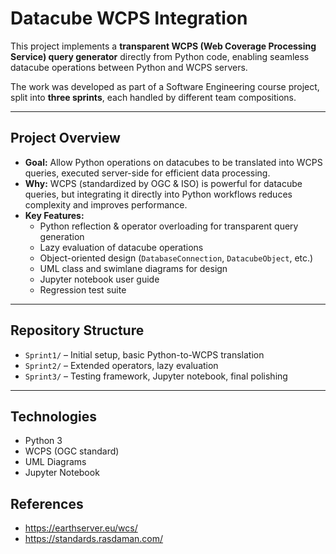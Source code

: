 # Datacube WCPS Integration

This project implements a **transparent WCPS (Web Coverage Processing Service) query generator** directly from Python code, enabling seamless datacube operations between Python and WCPS servers.  

The work was developed as part of a Software Engineering course project, split into **three sprints**, each handled by different team compositions.

---

## Project Overview
- **Goal:** Allow Python operations on datacubes to be translated into WCPS queries, executed server-side for efficient data processing.
- **Why:** WCPS (standardized by OGC & ISO) is powerful for datacube queries, but integrating it directly into Python workflows reduces complexity and improves performance.
- **Key Features:**
  - Python reflection & operator overloading for transparent query generation
  - Lazy evaluation of datacube operations
  - Object-oriented design (`DatabaseConnection`, `DatacubeObject`, etc.)
  - UML class and swimlane diagrams for design
  - Jupyter notebook user guide
  - Regression test suite

---

## Repository Structure
- `Sprint1/` – Initial setup, basic Python-to-WCPS translation
- `Sprint2/` – Extended operators, lazy evaluation
- `Sprint3/` – Testing framework, Jupyter notebook, final polishing 

---

## Technologies
- Python 3
- WCPS (OGC standard)
- UML Diagrams
- Jupyter Notebook



## References
- https://earthserver.eu/wcs/
- https://standards.rasdaman.com/

